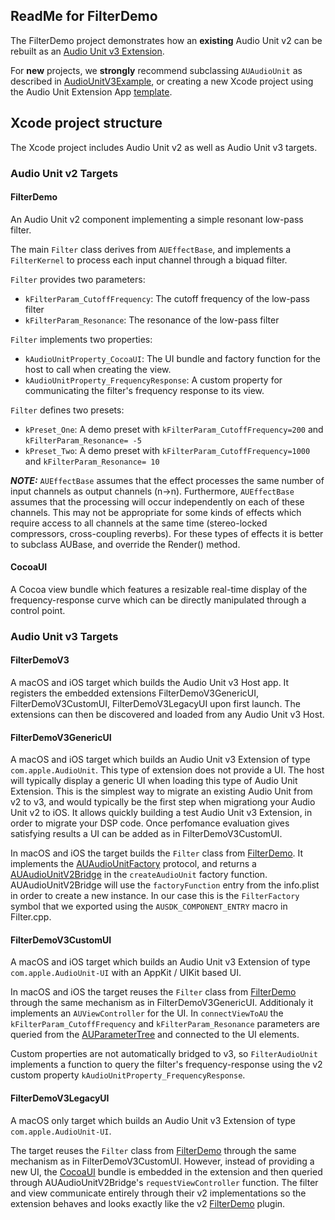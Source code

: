 ReadMe for FilterDemo
---------------------

The FilterDemo project demonstrates how an **existing** Audio Unit v2 can be rebuilt as an [Audio Unit v3 Extension](https://developer.apple.com/documentation/audiotoolbox/audio_unit_v3_plug-ins). 

For **new** projects, we **strongly** recommend subclassing `AUAudioUnit` as described in [AudioUnitV3Example](https://developer.apple.com/documentation/audiotoolbox/audio_unit_v3_plug-ins/creating_custom_audio_effects), or creating a new Xcode project using the Audio Unit Extension App [template](https://developer.apple.com/documentation/avfaudio/audio_engine/audio_units/creating_an_audio_unit_extension).

## Xcode project structure

The Xcode project includes Audio Unit v2 as well as Audio Unit v3 targets.

### Audio Unit v2 Targets

#### FilterDemo

An Audio Unit v2 component implementing a simple resonant low-pass filter.

The main `Filter` class derives from `AUEffectBase`, and implements a `FilterKernel` to process each input channel through a biquad filter.

`Filter` provides two parameters:

* `kFilterParam_CutoffFrequency`: The cutoff frequency of the low-pass filter
* `kFilterParam_Resonance`: The resonance of the low-pass filter

`Filter` implements two properties:

* `kAudioUnitProperty_CocoaUI`: The UI bundle and factory function for the host to call when creating the view.
* `kAudioUnitProperty_FrequencyResponse`: A custom property for communicating the filter's frequency response to its view.

`Filter` defines two presets:

* `kPreset_One`: A demo preset with `kFilterParam_CutoffFrequency=200` and `kFilterParam_Resonance= -5`
* `kPreset_Two`: A demo preset with `kFilterParam_CutoffFrequency=1000` and `kFilterParam_Resonance= 10`

**_NOTE:_** `AUEffectBase` assumes that the effect processes the same number of input channels as output channels (n->n). Furthermore, `AUEffectBase` assumes that the processing will occur independently on each of these channels. This may not be appropriate for some kinds of effects which require access to all channels at the same time (stereo-locked compressors, cross-coupling reverbs). For these types of effects it is better to subclass AUBase, and override the Render() method.

#### CocoaUI

A Cocoa view bundle which features a resizable real-time display of the frequency-response curve which can be directly manipulated through a control point.

### Audio Unit v3 Targets

#### FilterDemoV3

A macOS and iOS target which builds the Audio Unit v3 Host app. It registers the embedded extensions FilterDemoV3GenericUI, FilterDemoV3CustomUI, FilterDemoV3LegacyUI upon first launch. The extensions can then be discovered and loaded from any Audio Unit v3 Host.

#### FilterDemoV3GenericUI

A macOS and iOS target which builds an Audio Unit v3 Extension of type `com.apple.AudioUnit`. This type of extension does not provide a UI. The host will typically display a generic UI when loading this type of Audio Unit Extension. This is the simplest way to migrate an existing Audio Unit from v2 to v3, and would typically be the first step when migrationg your Audio Unit v2 to iOS. It allows quickly building a test Audio Unit v3 Extension, in order to migrate your DSP code. Once perfomance evaluation gives satisfying results a UI can be added as in FilterDemoV3CustomUI.

In macOS and iOS the target builds the `Filter` class from [FilterDemo](#filterdemo). It implements the [AUAudioUnitFactory](https://developer.apple.com/documentation/audiotoolbox/auaudiounitfactory) protocol, and returns a [AUAudioUnitV2Bridge](https://developer.apple.com/documentation/audiotoolbox/auaudiounitv2bridge) in the `createAudioUnit` factory function. AUAudioUnitV2Bridge will use the `factoryFunction` entry from the info.plist in order to create a new instance. In our case this is the `FilterFactory` symbol that we exported using the `AUSDK_COMPONENT_ENTRY` macro in Filter.cpp.

#### FilterDemoV3CustomUI

A macOS and iOS target which builds an Audio Unit v3 Extension of type `com.apple.AudioUnit-UI` with an AppKit / UIKit based UI.

In macOS and iOS the target reuses the `Filter` class from [FilterDemo](#filterdemo) through the same mechanism as in FilterDemoV3GenericUI. Additionaly it implements an `AUViewController` for the UI. In `connectViewToAU` the `kFilterParam_CutoffFrequency` and `kFilterParam_Resonance` parameters are queried from the [AUParameterTree](https://developer.apple.com/documentation/audiotoolbox/auparametertree) and connected to the UI elements.

Custom properties are not automatically bridged to v3, so `FilterAudioUnit` implements a function to query the filter's frequency-response using the v2 custom property `kAudioUnitProperty_FrequencyResponse`.

#### FilterDemoV3LegacyUI

A macOS only target which builds an Audio Unit v3 Extension of type `com.apple.AudioUnit-UI`.

The target reuses the `Filter` class from [FilterDemo](#filterdemo) through the same mechanism as in FilterDemoV3CustomUI. However, instead of providing a new UI, the [CocoaUI](#cocoaui) bundle is embedded in the extension and then queried through AUAudioUnitV2Bridge's `requestViewController` function. The filter and view communicate entirely through their v2 implementations so the extension behaves and looks exactly like the v2 [FilterDemo](#filterdemo) plugin.

